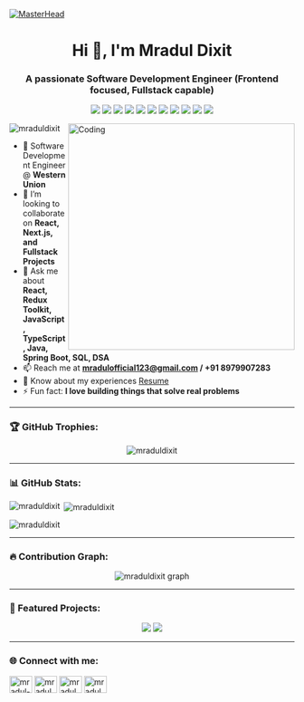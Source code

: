 [![MasterHead](http://watzaoweb.com/wp-content/uploads/2022/07/website-design-company-in-yamuna-nagar.jpg)](https://new-portfolio-pink-delta.vercel.app/)
<h1 align="center">Hi 👋, I'm Mradul Dixit</h1>
<h3 align="center">A passionate Software Development Engineer (Frontend focused, Fullstack capable)</h3>

<p align="center">
  <!-- Tech badges -->
  <img src="https://img.shields.io/badge/JavaScript-F7DF1E?style=for-the-badge&logo=javascript&logoColor=black"/>
  <img src="https://img.shields.io/badge/TypeScript-007ACC?style=for-the-badge&logo=typescript&logoColor=white"/>
  <img src="https://img.shields.io/badge/React-20232A?style=for-the-badge&logo=react&logoColor=61DAFB"/>
  <img src="https://img.shields.io/badge/Next.js-000000?style=for-the-badge&logo=next.js&logoColor=white"/>
  <img src="https://img.shields.io/badge/Redux-764ABC?style=for-the-badge&logo=redux&logoColor=white"/>
  <img src="https://img.shields.io/badge/TailwindCSS-38B2AC?style=for-the-badge&logo=tailwind-css&logoColor=white"/>
  <img src="https://img.shields.io/badge/Java-007396?style=for-the-badge&logo=java&logoColor=white"/>
  <img src="https://img.shields.io/badge/SpringBoot-6DB33F?style=for-the-badge&logo=spring&logoColor=white"/>
  <img src="https://img.shields.io/badge/MySQL-4479A1?style=for-the-badge&logo=mysql&logoColor=white"/>
  <img src="https://img.shields.io/badge/Postman-FF6C37?style=for-the-badge&logo=postman&logoColor=white"/>
  <img src="https://img.shields.io/badge/Git-F05032?style=for-the-badge&logo=git&logoColor=white"/>
</p>

<img align="right" alt="Coding" width="400" src="https://cdn.dribbble.com/users/1059583/screenshots/4171367/media/34e69eb61a7bd8dea1c957a8b82605a7.gif">
<p align="left"> <img src="https://komarev.com/ghpvc/?username=mraduldixit&label=Profile%20views&color=0e75b6&style=flat" alt="mraduldixit" /> </p>

- 🌱 Software Development Engineer @ **Western Union**  
- 👯 I’m looking to collaborate on **React, Next.js, and Fullstack Projects**  
- 💬 Ask me about **React, Redux Toolkit, JavaScript, TypeScript, Java, Spring Boot, SQL, DSA**  
- 📫 Reach me at **mradulofficial123@gmail.com / +91 8979907283**  
- 📄 Know about my experiences [Resume](https://drive.google.com/) <!-- replace with your real link -->  
- ⚡ Fun fact: **I love building things that solve real problems**  

---

<h3 align="left">🏆 GitHub Trophies:</h3>
<p align="center">
  <img src="https://github-profile-trophy.vercel.app/?username=mraduldixit&theme=onedark&no-frame=true&row=1&column=6" alt="mraduldixit" />
</p>

---

<h3 align="left">📊 GitHub Stats:</h3>
<p><img align="left" src="https://github-readme-stats.vercel.app/api/top-langs?username=mraduldixit&show_icons=true&locale=en&layout=compact&theme=tokyonight" alt="mraduldixit" /></p>
<p>&nbsp;<img align="center" src="https://github-readme-stats.vercel.app/api?username=mraduldixit&show_icons=true&locale=en&theme=tokyonight" alt="mraduldixit" /></p>
<p><img align="center" src="https://github-readme-streak-stats.herokuapp.com/?user=mraduldixit&theme=tokyonight" alt="mraduldixit" /></p>

---

<h3 align="left">🔥 Contribution Graph:</h3>
<p align="center">
  <img src="https://github-readme-activity-graph.vercel.app/graph?username=mraduldixit&theme=tokyo-night" alt="mraduldixit graph" />
</p>

---

<h3 align="left">🚀 Featured Projects:</h3>
<p align="center">
  <a href="https://github.com/mraduldixit/your-frontend-project"><img src="https://github-readme-stats.vercel.app/api/pin/?username=mraduldixit&repo=your-frontend-project&theme=tokyonight" /></a>
  <a href="https://github.com/mraduldixit/your-fullstack-project"><img src="https://github-readme-stats.vercel.app/api/pin/?username=mraduldixit&repo=your-fullstack-project&theme=tokyonight" /></a>
</p>

---

<h3 align="left">🌐 Connect with me:</h3>
<p align="left">
<a href="https://linkedin.com/in/mradul-dixit-profile" target="blank"><img align="center" src="https://raw.githubusercontent.com/rahuldkjain/github-profile-readme-generator/master/src/images/icons/Social/linked-in-alt.svg" alt="mradul-dixit-profile" height="30" width="40" /></a>
<a href="https://github.com/mraduldixit" target="blank"><img align="center" src="https://raw.githubusercontent.com/rahuldkjain/github-profile-readme-generator/master/src/images/icons/Social/github.svg" alt="mraduldixit" height="30" width="40" /></a>
<a href="https://leetcode.com/u/mraduldixit/" target="blank"><img align="center" src="https://raw.githubusercontent.com/rahuldkjain/github-profile-readme-generator/master/src/images/icons/Social/leet-code.svg" alt="mraduldixit" height="30" width="40" /></a>
<a href="https://auth.geeksforgeeks.org/user/mradulofficial123" target="blank"><img align="center" src="https://raw.githubusercontent.com/rahuldkjain/github-profile-readme-generator/master/src/images/icons/Social/geeks-for-geeks.svg" alt="mradulofficial123" height="30" width="40" /></a>
</p>
